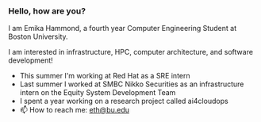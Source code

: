 ### Hello, how are you? 
I am Emika Hammond, a fourth year Computer Engineering Student at Boston University.

I am interested in infrastructure, HPC, computer architecture, and software development!
- This summer I'm working at Red Hat as a SRE intern
- Last summer I worked at SMBC Nikko Securities as an infrastructure intern on the Equity System Development Team
- I spent a year working on a research project called ai4cloudops
- 📫 How to reach me: eth@bu.edu
